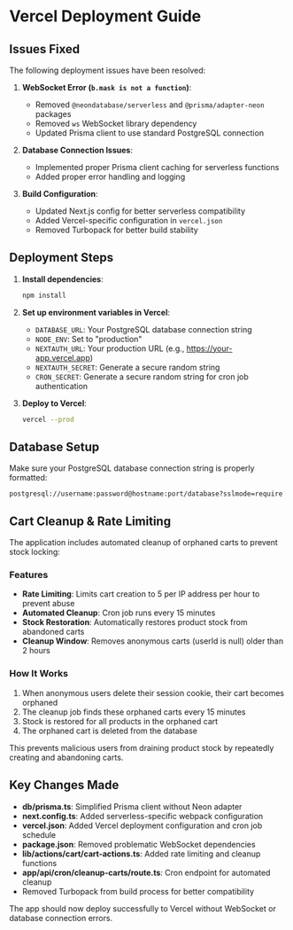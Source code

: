 # Vercel Deployment Guide

## Issues Fixed

The following deployment issues have been resolved:

1. **WebSocket Error (`b.mask is not a function`)**: 
   - Removed `@neondatabase/serverless` and `@prisma/adapter-neon` packages
   - Removed `ws` WebSocket library dependency
   - Updated Prisma client to use standard PostgreSQL connection

2. **Database Connection Issues**:
   - Implemented proper Prisma client caching for serverless functions
   - Added proper error handling and logging

3. **Build Configuration**:
   - Updated Next.js config for better serverless compatibility
   - Added Vercel-specific configuration in `vercel.json`
   - Removed Turbopack for better build stability

## Deployment Steps

1. **Install dependencies**:
   ```bash
   npm install
   ```

2. **Set up environment variables in Vercel**:
   - `DATABASE_URL`: Your PostgreSQL database connection string
   - `NODE_ENV`: Set to "production"
   - `NEXTAUTH_URL`: Your production URL (e.g., https://your-app.vercel.app)
   - `NEXTAUTH_SECRET`: Generate a secure random string
   - `CRON_SECRET`: Generate a secure random string for cron job authentication

3. **Deploy to Vercel**:
   ```bash
   vercel --prod
   ```

## Database Setup

Make sure your PostgreSQL database connection string is properly formatted:
```
postgresql://username:password@hostname:port/database?sslmode=require
```

## Cart Cleanup & Rate Limiting

The application includes automated cleanup of orphaned carts to prevent stock locking:

### Features
- **Rate Limiting**: Limits cart creation to 5 per IP address per hour to prevent abuse
- **Automated Cleanup**: Cron job runs every 15 minutes
- **Stock Restoration**: Automatically restores product stock from abandoned carts
- **Cleanup Window**: Removes anonymous carts (userId is null) older than 2 hours

### How It Works
1. When anonymous users delete their session cookie, their cart becomes orphaned
2. The cleanup job finds these orphaned carts every 15 minutes
3. Stock is restored for all products in the orphaned cart
4. The orphaned cart is deleted from the database

This prevents malicious users from draining product stock by repeatedly creating and abandoning carts.

## Key Changes Made

- **db/prisma.ts**: Simplified Prisma client without Neon adapter
- **next.config.ts**: Added serverless-specific webpack configuration
- **vercel.json**: Added Vercel deployment configuration and cron job schedule
- **package.json**: Removed problematic WebSocket dependencies
- **lib/actions/cart/cart-actions.ts**: Added rate limiting and cleanup functions
- **app/api/cron/cleanup-carts/route.ts**: Cron endpoint for automated cleanup
- Removed Turbopack from build process for better compatibility

The app should now deploy successfully to Vercel without WebSocket or database connection errors.
